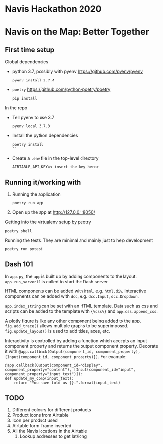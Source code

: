 # Navis Hackathon 2020

# Navis on the Map: Better Together

## First time setup

Global dependencies

- python 3.7, possibly with pyenv https://github.com/pyenv/pyenv
  ```
  pyenv install 3.7.4
  ```
- `poetry` https://github.com/python-poetry/poetry
  ```
  pip install
  ```

In the repo

- Tell pyenv to use 3.7
  ```
  pyenv local 3.7.3
  ```
- Install the python dependencies
  ```
  poetry install
  ``
- Create a `.env` file in the top-level directory
  ```
  AIRTABLE_API_KEY=< insert the key here>
  ```

## Running it/working with

1. Running the application
   ```
   poetry run app
   ```
2. Open up the app at http://127.0.0.1:8050/

Getting into the virtualenv setup by peotry

```
poetry shell
```

Running the tests. They are minimal and mainly just to help development
```
poetry run pytest
```

## Dash 101

In `app.py`, the `app` is built up by adding components to the layout. `app.run_server()` is called to start the Dash server.

HTML components can be added with `html`. e.g. `html.div`.
Interactive components can be added with `dcc`, e.g. `dcc.Input`, `dcc.Dropdown`.

`app.index_string` can be set with an HTML template. Data such as css and scripts can be added to the template with `{%css%}` and `app.css.append_css`.

A plotly figure is like any other component being added to the app. `fig.add_trace()` allows multiple graphs to be superimposed. `fig.update_layout()` is used to add titles, axes, etc.

Interactivity is controlled by adding a function which accepts an input component property and returns the output component property. Decorate it with `@app.callback(Output(component_id, component_property), [Input(component_id, component_property)])`. For example:

```
@app.callback(Output(component_id="display", component_property="content"), [Input(component_id="input", component_property="input_text")]):
def update_my_comp(input_text):
    return "You have told us {}.".format(input_text)
```

## TODO

1. Different colours for different products
2. Product icons from Airtable
3. Icon per product used
4. Airtable form iframe inserted
5. All the Navis locations in the Airtable
   1. Lookup addresses to get lat/long

